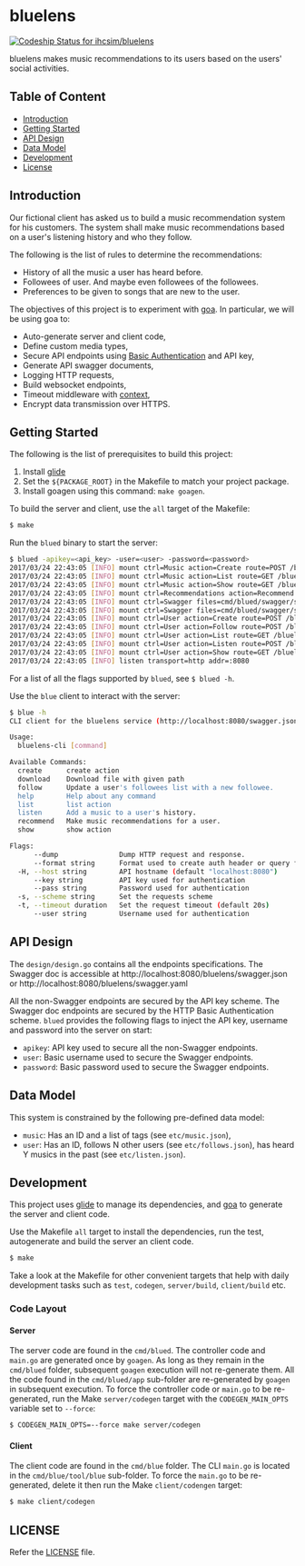 # bluelens

[ ![Codeship Status for ihcsim/bluelens](https://app.codeship.com/projects/78e180d0-e10a-0134-d4f7-5e506c0c41eb/status?branch=master)](https://app.codeship.com/projects/205421)

bluelens makes music recommendations to its users based on the users' social activities.

## Table of Content

* [Introduction](#introduction)
* [Getting Started](#getting-started)
* [API Design](#api-design)
* [Data Model](#data-model)
* [Development](#development)
* [License](#license)

## Introduction
Our fictional client has asked us to build a music recommendation system for his customers. The system shall make music recommendations based on a user's listening history and who they follow.

The following is the list of rules to determine the recommendations:

* History of all the music a user has heard before.
* Followees of user. And maybe even followees of the followees.
* Preferences to be given to songs that are new to the user.

The objectives of this project is to experiment with [goa](https://goa.design/). In particular, we will be using goa to:

* Auto-generate server and client code,
* Define custom media types,
* Secure API endpoints using [Basic Authentication](https://en.wikipedia.org/wiki/Basic_access_authentication) and API key,
* Generate API swagger documents,
* Logging HTTP requests,
* Build websocket endpoints,
* Timeout middleware with [context](https://golang.org/pkg/context/),
* Encrypt data transmission over HTTPS.

## Getting Started
The following is the list of prerequisites to build this project:

1. Install [glide](http://glide.sh/)
1. Set the `${PACKAGE_ROOT}` in the Makefile to match your project package.
1. Install goagen using this command: `make goagen`.

To build the server and client, use the `all` target of the Makefile:
```sh
$ make
```

Run the `blued` binary to start the server:
```sh
$ blued -apikey=<api_key> -user=<user> -password=<password>
2017/03/24 22:43:05 [INFO] mount ctrl=Music action=Create route=POST /bluelens/music security=APIKey
2017/03/24 22:43:05 [INFO] mount ctrl=Music action=List route=GET /bluelens/music security=APIKey
2017/03/24 22:43:05 [INFO] mount ctrl=Music action=Show route=GET /bluelens/music/:id security=APIKey
2017/03/24 22:43:05 [INFO] mount ctrl=Recommendations action=Recommend route=GET /bluelens/recommendations/:userID/:limit security=APIKey
2017/03/24 22:43:05 [INFO] mount ctrl=Swagger files=cmd/blued/swagger/swagger.json route=GET /bluelens/swagger.json security=BasicAuth
2017/03/24 22:43:05 [INFO] mount ctrl=Swagger files=cmd/blued/swagger/swagger.yaml route=GET /bluelens/swagger.yaml security=BasicAuth
2017/03/24 22:43:05 [INFO] mount ctrl=User action=Create route=POST /bluelens/user security=APIKey
2017/03/24 22:43:05 [INFO] mount ctrl=User action=Follow route=POST /bluelens/user/:id/follows/:followeeID security=APIKey
2017/03/24 22:43:05 [INFO] mount ctrl=User action=List route=GET /bluelens/user security=APIKey
2017/03/24 22:43:05 [INFO] mount ctrl=User action=Listen route=POST /bluelens/user/:id/listen/:musicID security=APIKey
2017/03/24 22:43:05 [INFO] mount ctrl=User action=Show route=GET /bluelens/user/:id security=APIKey
2017/03/24 22:43:05 [INFO] listen transport=http addr=:8080
```
For a list of all the flags supported by `blued`, see `$ blued -h`.

Use the `blue` client to interact with the server:
```sh
$ blue -h
CLI client for the bluelens service (http://localhost:8080/swagger.json)

Usage:
  bluelens-cli [command]

Available Commands:
  create      create action
  download    Download file with given path
  follow      Update a user's followees list with a new followee.
  help        Help about any command
  list        list action
  listen      Add a music to a user's history.
  recommend   Make music recommendations for a user.
  show        show action

Flags:
      --dump               Dump HTTP request and response.
      --format string      Format used to create auth header or query from key (default "Bearer %s")
  -H, --host string        API hostname (default "localhost:8080")
      --key string         API key used for authentication
      --pass string        Password used for authentication
  -s, --scheme string      Set the requests scheme
  -t, --timeout duration   Set the request timeout (default 20s)
      --user string        Username used for authentication
```

## API Design
The `design/design.go` contains all the endpoints specifications. The Swagger doc is accessible at http://localhost:8080/bluelens/swagger.json or http://localhost:8080/bluelens/swagger.yaml

All the non-Swagger endpoints are secured by the API key scheme. The Swagger doc endpoints are secured by the HTTP Basic Authentication scheme. `blued` provides the following flags to inject the API key, username and password into the server on start:

* `apikey`: API key used to secure all the non-Swagger endpoints.
* `user`: Basic username used to secure the Swagger endpoints.
* `password`: Basic password used to secure the Swagger endpoints.

## Data Model
This system is constrained by the following pre-defined data model:

* `music`: Has an ID and a list of tags (see `etc/music.json`),
* `user`: Has an ID, follows N other users (see `etc/follows.json`), has heard Y musics in the past (see `etc/listen.json`).

## Development
This project uses [glide](https://github.com/Masterminds/glide) to manage its dependencies, and [goa](https://goa.design/) to generate the server and client code.

Use the Makefile `all` target to install the dependencies, run the test, autogenerate and build the server an client code.
```sh
$ make
```
Take a look at the Makefile for other convenient targets that help with daily development tasks such as `test`, `codegen`, `server/build`, `client/build` etc.

### Code Layout

#### Server
The server code are found in the `cmd/blued`.  The controller code and `main.go` are generated once by `goagen`. As long as they remain in the `cmd/blued` folder, subsequent `goagen` execution will not re-generate them. All the code found in the `cmd/blued/app` sub-folder are re-generated by `goagen` in subsequent execution. To force the controller code or `main.go` to be re-generated, run the Make `server/codegen` target with the `CODEGEN_MAIN_OPTS` variable set to `--force`:
```sh
$ CODEGEN_MAIN_OPTS=--force make server/codegen
```

#### Client
The client code are found in the `cmd/blue` folder. The CLI `main.go` is located in the `cmd/blue/tool/blue` sub-folder. To force the `main.go` to be re-generated, delete it then run the Make `client/codengen` target:
```sh
$ make client/codegen
```

## LICENSE
Refer the [LICENSE](LICENSE) file.
